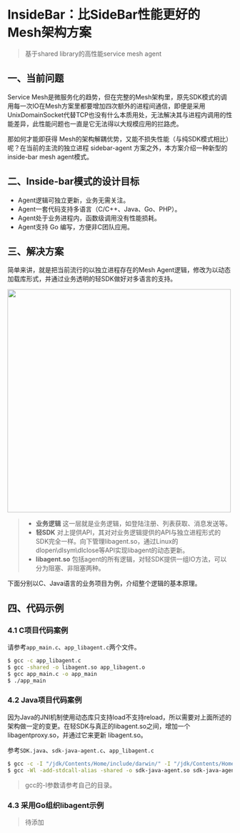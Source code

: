 # InsideBar：比SideBar性能更好的Mesh架构方案
> 基于shared library的高性能service mesh agent


## 一、当前问题

Service Mesh是微服务化的趋势，但在完整的Mesh架构里，原先SDK模式的调用每一次IO在Mesh方案里都要增加四次额外的进程间通信，即便是采用UnixDomainSocket代替TCP也没有什么本质用处，无法解决其与进程内调用的性能差异，此性能问题也一直是它无法得以大规模应用的拦路虎。

那如何才能即获得 Mesh的架构解耦优势，又能不损失性能（与纯SDK模式相比）呢？在当前的主流的独立进程 sidebar-agent 方案之外，本方案介绍一种新型的 inside-bar mesh agent模式。

## 二、Inside-bar模式的设计目标

- Agent逻辑可独立更新，业务无需关注。
- Agent一套代码支持多语言（C/C++、Java、Go、PHP）。
- Agent处于业务进程内，函数级调用没有性能损耗。
- Agent支持 Go 编写，方便非C团队应用。

## 三、解决方案

简单来讲，就是把当前流行的以独立进程存在的Mesh Agent逻辑，修改为以动态加载库形式，并通过业务透明的轻SDK做好对多语言的支持。

<img src="https://user-images.githubusercontent.com/25544264/123894736-3eade080-d991-11eb-97ab-8ba584d3986b.png" width=500 />

> * **业务逻辑** 这一层就是业务逻辑，如登陆注册、列表获取、消息发送等。
> * **轻SDK** 对上提供API，其对对业务逻辑提供的API与独立进程形式的SDK完全一样。向下管理libagent.so，通过Linux的dlopen\dlsym\dlclose等API实现libagent的动态更新。
> * **libagent.so** 包括agent的所有逻辑，对轻SDK提供一组IO方法，可以分为阻塞、非阻塞两种。

下面分别以C、Java语言的业务项目为例，介绍整个逻辑的基本原理。

## 四、代码示例

### 4.1 C项目代码案例

请参考`app_main.c`、`app_libagent.c`两个文件。

```bash
$ gcc -c app_libagent.c
$ gcc -shared -o libagent.so app_libagent.o
$ gcc app_main.c -o app_main
$ ./app_main
```

### 4.2 Java项目代码案例
因为Java的JNI机制使用动态库只支持load不支持reload，所以需要对上面所述的架构做一定的变更。在轻SDK与真正的libagent.so之间，增加一个libagentproxy.so，并通过它来更新 libagent.so。

参考`SDK.java`、`sdk-java-agent.c`、`app_libagent.c`

```bash
$ gcc -c -I "/jdk/Contents/Home/include/darwin/" -I "/jdk/Contents/Home/include/" sdk-java-agent.c
$ gcc -Wl -add-stdcall-alias -shared -o sdk-java-agent.so sdk-java-agent.o
```
> gcc的-I参数请参考自己的目录。


### 4.3 采用Go组织libagent示例

> 待添加
